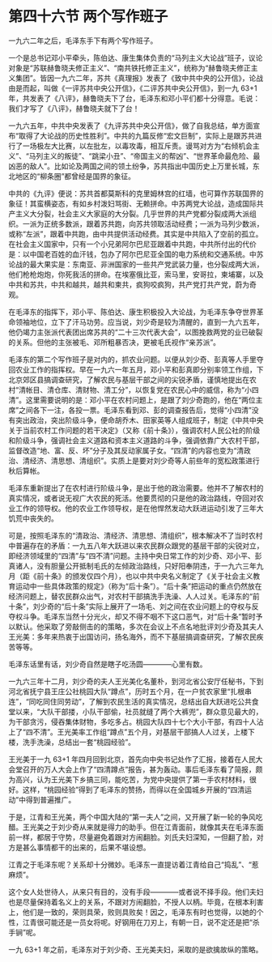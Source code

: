 # 第四十六节 两个写作班子

一九六二年之后，毛泽东手下有两个写作班子。

一个是总书记邓小平牵头，陈伯达、康生集体负责的“马列主义大论战”班子，议论对象是“苏联赫鲁晓夫修正主义”、“南共铁托修正主义”，统称为“赫鲁晓夫修正主义集团”。皆因一九六二年，苏共《真理报》发表了《致中共中央的公开信》，论战由是而起，叫做《一评苏共中央公开信》，《二评苏共中央公开信》，到一九 63+1 年，共发表了《八评》，赫鲁晓夫下了台，毛泽东和邓小平们都十分得意。毛说：我们才写了《八评》，赫鲁晓夫就下了台！

一九六五年，中共中央发表了《九评苏共中央公开信》，做了自我总结，单方面宣布“取得了大论战的历史性胜利”。中共的九篇反修“宏文巨制”，实际上是跟苏共进行了一场极左大比赛，以左批左，以毒攻毒，相互斥责。谩骂对方为“右倾机会主义”、“马列主义的叛徒”、“跳梁小丑”、“帝国主义的帮凶”、“世界革命最危险、最凶恶的敌人”。比如论及两国之间的领土纷争，苏共指出中国历史上万里长城，东北地区的“柳条圈”都曾经是国界的象征。

中共的《九评》便说：苏共首都莫斯科的克里姆林宫的红墙，也可算作苏联国界的象征！其蛮横姿态，有如乡村泼妇骂街、无赖拼命。中苏两党大论战，造成国际共产主义大分裂，社会主义大家庭的大分裂。几乎世界的共产党都分裂成两大派组织。一派为正统多数派，跟着苏共跑，向苏共领取活动经费；一派为马列少数派，或称“左派”，跟着中共跑，由中共提供活动经费。其实是中共陷入了空前的孤立。在社会主义国家中，只有一个小兄弟阿尔巴尼亚跟着中共跑，中共所付出的代价是：以中国老百姓的血汗钱，包办了阿尔巴尼亚全国的电力系统和交通系统。中苏论战的最大果实是：东南亚、非洲国家的一些共产党武装力量，也分裂成两大派，他们枪枪炮炮，你死我活的拼命。在埃塞俄比亚，索马里，安哥拉，柬埔寨，以及中共和苏共，中共和越共，越共和柬共，疯狗咬疯狗，共产党打共产党，蔚为奇观。

在毛泽东的指挥下，邓小平、陈伯达、康生积极投入大论战，为毛泽东争夺世界革命领袖地位，立下了汗马功劳。应当说，刘少奇是较为清醒的，直到一九六五年，他仍竭力主张派代表团出席苏共的“二十三次代表大会”，以图挽救两党的业已破裂的关系。但他的主张被毛、邓所粗暴否决，更被毛氏视作“亲苏派”。

毛泽东的第二个写作班子是对内的，抓农业问题。以便从刘少奇、彭真等人手里夺回农业工作的指挥权。早在一九六一年五月，邓小平和彭真即分别率领工作组，下北京郊区县搞调查研究，了解农民与基层干部之间的尖锐矛盾，谨慎地提出在农村“清帐目、清仓库、清财物、清工分”，以恢复党在农民心中的威信，称为“小四清”。这里需要说明的是：邓小平在农村问题上，是跟了刘少奇跑的，他在“两位主席”之间各下一注，各投一票。毛泽东看到邓、彭的调查报告后，觉得“小四清”没有突出政治，突出阶级斗争，便命胡乔木、田家英等人组成班子，制定《中共中央关于当前农村工作问题的若干决定》（又称《前十条》），强调农村人民公社的阶级和阶级斗争，强调社会主义道路和资本主义道路的斗争，强调依靠广大农村干部，监督改造“地、富、反、坏”分子及其反动家属子女。“四清”的内容也变为“清政治、清经济、清思想、清组织”。实质上是要对刘少奇等人前些年的宽松政策进行秋后算帐。

毛泽东重新提出了在农村进行阶级斗争，是出于他的政治需要。他并不了解农村的真实情况，或者说无视广大农民的死活。他要贯彻的只是他的政治路线，夺回对农业工作的领导权。他的农业工作领导权，是在他悍然发动大跃进运动引发了三年大饥荒中丧失的。

可是，按照毛泽东的“清政治、清经济、清思想、清组织”，根本解决不了当时农村中普遍存在的矛盾：一九五八年大跃进以来农民群众跟党的基层干部的尖锐对立，即经济领域里的“四清”与“四不清”问题。主持中央日常工作的刘少奇、邓小平、彭真诸人，没有胆量公开抵制毛氏的左倾政治路线，只好阳奉阴违，于一九六三年九月（距《前十条》的颁发仅四个月），也以中共中央名义制定了《关于社会主义教育运动中一些具体政策的规定》（称为“后十条”）。“后十条”把运动的重点仍然放在经济问题上，替农民群众出气，对农村干部搞洗手洗澡、人人过关。毛泽东的“前十条”，刘少奇的“后十条”实际上展开了一场毛、刘之间在农业问题上的夺权与反夺权斗争。毛泽东当然十分光火，却又不得不咽不下这口恶气，对“后十条”暂时予以默认。他采取了旁敲侧击的的策略，多次在会议上不点名地批评刘少奇及其夫人王光美：多年来热衷于出国访问，扬名海外，而不下基层搞调查研究，了解农民疾苦等等。

毛泽东话里有话，刘少奇自然是瞎子吃汤圆————心里有数。

一九六三年十二月，刘少奇的夫人王光美化名董朴，到河北省公安厅任秘书，下到河北省抚宁县王庄公社桃园大队“蹲点”，历时五个月，在一户贫农家里“扎根串连”，“同吃同住同劳动”，了解到农民生活的真实情况，总结出自大跃进吃公共食堂以来，“大队干部搂，小队干部偷，社员就缝了两个大裤兜”，群众意见最大的，为干部贪污，侵吞集体财物，多吃多占。桃园大队四十七个大小干部，有四十人沾上了“四不清”。王光美率工作组“蹲点”五个月，对基层干部搞人人过关，上楼下楼，洗手洗澡，总结出一套“桃园经验”。

王光美于一九 63+1 年四月回到北京，首先向中央书记处作了汇报，接着在人民大会堂召开的万人大会上作了“四清蹲点”报告，甚为轰动。事后毛泽东看了简报，颇为高兴，认为王光美下乡搞三同，能吃苦，为党中央提供了第一手农村材料，很好。这样，“桃园经验”得到了毛泽东的赞扬，而得以在全国城乡开展的“四清运动”中得到普遍推广。

于是，江青和王光美，两个中国大陆的“第一夫人”之间，又开展了新一轮的争风吃醋。王光美之于刘少奇从来就是得力的助手。但在江青面前，就像其夫在毛泽东面前一样，都居于守势，尽量避免着跟对方闹翻脸。刘氏夫妇深知，一但翻了脸，对方是甚么事情都干的出来的，后果不堪设想。

江青之于毛泽东呢？关系却十分微妙。毛泽东一直提访着江青给自己“捣乱”、“惹麻烦”。

这个女人处世待人，从来只有目的，没有手段————或者说不择手段。他们夫妇也是尽量保持着名义上的关系，不跟对方闹翻脸，不授人以柄。毕竟，在根本利害上，他们是一致的，荣则具荣，败则具败矣！因之，毛泽东有时也觉得，以她的个性，江青很可能还是一员女将呢。好钢用在刀刃上，有朝一日，说不定还是把“杀手锏”呢。

一九 63+1 年之前，毛泽东对于刘少奇、王光美夫妇，采取的是欲擒故纵的策略。
